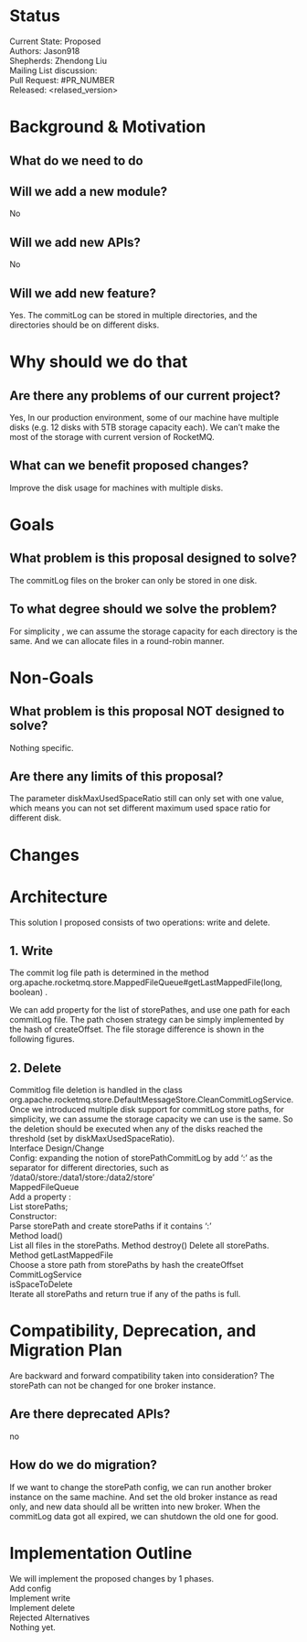 # Status
Current State: Proposed     
Authors: Jason918     
Shepherds: Zhendong Liu     
Mailing List discussion: <apache mailing list archive>     
Pull Request: #PR_NUMBER     
Released: <relased_version>    
  
# Background & Motivation
## What do we need to do
## Will we add a new module? 
No
## Will we add new APIs?
No
## Will we add new feature?
Yes. The commitLog can be stored in multiple directories, and the directories should be on different disks. 
# Why should we do that
## Are there any problems of our current project?
Yes, In our production environment, some of our machine have multiple disks (e.g. 12 disks with 5TB storage capacity each).  We can’t make the most of the storage with current version of RocketMQ.
## What can we benefit proposed changes?
Improve the disk usage for machines with multiple disks.

# Goals
## What problem is this proposal designed to solve?
The commitLog files on the broker can only be stored in one disk.
## To what degree should we solve the problem?
For simplicity , we can assume the storage capacity for each directory is the same. And we can allocate files in a round-robin manner.
# Non-Goals
## What problem is this proposal NOT designed to solve?
Nothing specific.
## Are there any limits of this proposal?
The parameter diskMaxUsedSpaceRatio still can only set with one value, which means you can not set different maximum used space ratio for different disk. 
# Changes
# Architecture

This solution I proposed consists of two operations: write and delete.    
## 1.  Write
The commit log file path is determined in the method  org.apache.rocketmq.store.MappedFileQueue#getLastMappedFile(long, boolean) .
     
We can add property for the list of storePathes, and use one path for each commitLog file. The path chosen strategy can be simply implemented by the hash of createOffset. The file storage difference is shown in the following figures.      


## 2. Delete
Commitlog file deletion is handled in the class       org.apache.rocketmq.store.DefaultMessageStore.CleanCommitLogService.
Once we introduced multiple disk support for commitLog store paths, for simplicity, we can assume the storage capacity we can use is the same. So the deletion should be executed when any of the disks reached the threshold (set by diskMaxUsedSpaceRatio).    
Interface Design/Change      
Config: expanding the notion of storePathCommitLog by add ‘:’ as the separator for different directories, such as 
‘/data0/store:/data1/store:/data2/store’      
MappedFileQueue        
Add a property :      
List<String> storePaths;       
Constructor:      
Parse storePath and create storePaths if it contains ‘:’      
Method load()     
List all files in the storePaths.
Method destroy()
Delete all storePaths.       
Method getLastMappedFile      
Choose a store path from storePaths by hash the createOffset         
CommitLogService        
isSpaceToDelete       
Iterate all storePaths and return true if any of the paths is full.      
# Compatibility, Deprecation, and Migration Plan
Are backward and forward compatibility taken into consideration?
The storePath can not be changed for one broker instance.
## Are there deprecated APIs?
no
## How do we do migration?
If we want to change the storePath config, we can run another broker instance on the same machine. And set the old broker instance as read only, and new data should all be written into new broker.  When the commitLog data got all expired, we can shutdown the old one for good.       
# Implementation Outline
We will implement the proposed changes by 1 phases.        
Add config       
Implement write        
Implement delete      
Rejected Alternatives        
Nothing yet.       
